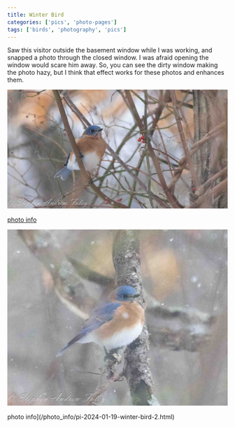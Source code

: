 ```yaml
---
title: Winter Bird
categories: ['pics', 'photo-pages']
tags: ['birds', 'photography', 'pics']
---
```


Saw this visitor outside the basement window while I was working, and snapped a photo through the closed window.  I was afraid opening the window would scare him away.  So, you can see the dirty window making the photo hazy, but I think that effect works for these photos and enhances them.

![1](/images/2024-01-19-winter-bird/winter-bird-1.jpg)

[photo info](/photo_info/pi-2024-01-19-winter-bird-1/)

![2](/images/2024-01-19-winter-bird/winter-bird-2.jpg)

photo info](/photo_info/pi-2024-01-19-winter-bird-2.html)

